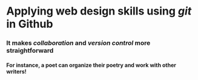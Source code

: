 # Applying web design skills using _git_ in **Github**
### It makes **_collaboration_** and **_version control_** more straightforward
#### For instance, a poet can organize their poetry and work with other writers! 
